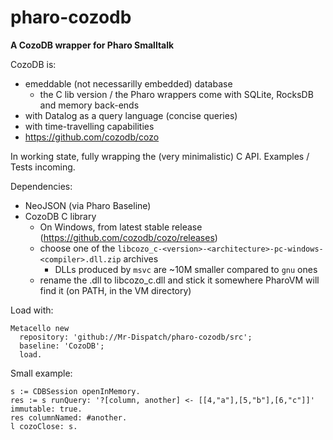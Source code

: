 # pharo-cozodb
**A CozoDB wrapper for Pharo Smalltalk**

CozoDB is:
- emeddable (not necessarilly embedded) database
  - the C lib version / the Pharo wrappers come with SQLite, RocksDB and memory back-ends
- with Datalog as a query language (concise queries)
- with time-travelling capabilities
- https://github.com/cozodb/cozo

In working state, fully wrapping the (very minimalistic) C API. Examples / Tests incoming.

Dependencies:
- NeoJSON (via Pharo Baseline)
- CozoDB C library
  - On Windows, from latest stable release (https://github.com/cozodb/cozo/releases)
  - choose one of the `libcozo_c-<version>-<architecture>-pc-windows-<compiler>.dll.zip` archives
    - DLLs produced by `msvc` are ~10M smaller compared to `gnu` ones
  - rename the .dll to libcozo_c.dll and stick it somewhere PharoVM will find it (on PATH, in the VM directory)

Load with:

```Smalltalk
Metacello new
  repository: 'github://Mr-Dispatch/pharo-cozodb/src';
  baseline: 'CozoDB';
  load.
```

Small example:
```Smalltalk
s := CDBSession openInMemory.
res := s runQuery: '?[column, another] <- [[4,"a"],[5,"b"],[6,"c"]]' immutable: true.
res columnNamed: #another.
l cozoClose: s.
```
